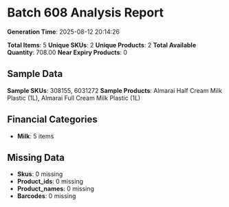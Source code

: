 # Batch 608 Analysis Report

**Generation Time**: 2025-08-12 20:14:26

**Total Items**: 5
**Unique SKUs**: 2
**Unique Products**: 2
**Total Available Quantity**: 708.00
**Near Expiry Products**: 0

## Sample Data
**Sample SKUs**: 308155, 6031272
**Sample Products**: Almarai Half Cream Milk Plastic (1L), Almarai Full Cream Milk Plastic (1L)

## Financial Categories
- **Milk**: 5 items

## Missing Data
- **Skus**: 0 missing
- **Product_ids**: 0 missing
- **Product_names**: 0 missing
- **Barcodes**: 0 missing
